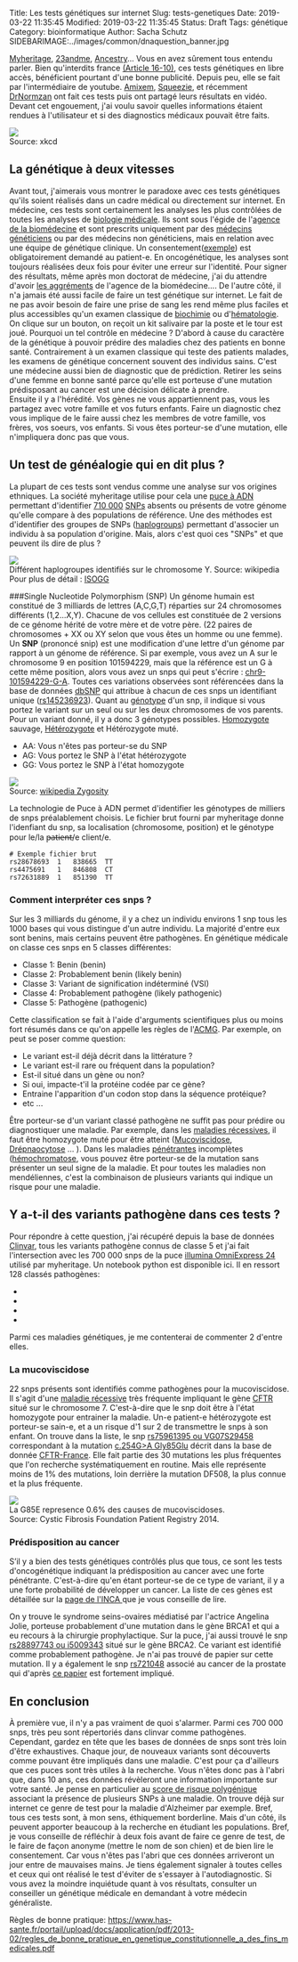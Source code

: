 Title: Les tests génétiques sur internet 
Slug: tests-genetiques
Date: 2019-03-22 11:35:45
Modified: 2019-03-22 11:35:45
Status: Draft
Tags: génétique
Category: bioinformatique 
Author: Sacha Schutz
SIDEBARIMAGE:../images/common/dnaquestion_banner.jpg

[Myheritage](https://www.myheritage.fr/), [23andme](https://www.23andme.com), [Ancestry](https://www.ancestry.fr/)... Vous en avez sûrement tous entendu parler. Bien qu'interdits france [(Article 16-10)](https://www.legifrance.gouv.fr/affichCodeArticle.do?cidTexte=LEGITEXT000006070721&idArticle=LEGIARTI000006419305&dateTexte=&categorieLien=cid), ces tests génétiques en libre accès, bénéficient pourtant d'une bonne publicité.
Depuis peu, elle se fait par l'intermédiaire de youtube. [Amixem](https://www.youtube.com/watch?v=by168cgLmw0), [Squeezie](https://www.youtube.com/watch?v=xrkmdXyOaHg), et récemment [DrNormzan](https://www.youtube.com/watch?v=rEY-smTTLto) ont fait ces tests puis ont partagé leurs résultats en vidéo. Devant cet engouement, j'ai voulu savoir quelles informations étaient rendues à l'utilisateur et si des diagnostics médicaux pouvait être faits.   

<div class="figure">     <img src="../images/test_genetique/xkcd.png" />      <div class="legend">Source: xkcd</div> </div>



## La génétique à deux vitesses
Avant tout, j'aimerais vous montrer le paradoxe avec ces tests génétiques qu'ils soient réalisés dans un cadre médical ou directement sur internet.
En médecine, ces tests sont certainement les analyses les plus contrôlées de toutes les analyses de [biologie médicale](https://fr.wikipedia.org/wiki/Biologie_m%C3%A9dicale). Ils sont sous l'égide de l'[agence de la biomédecine](https://fr.wikipedia.org/wiki/Agence_de_la_biom%C3%A9decine) et sont prescrits uniquement par des [médecins généticiens](https://fr.wikipedia.org/wiki/G%C3%A9n%C3%A9tique_m%C3%A9dicale) ou par des médecins non généticiens, mais en relation avec une équipe de génétique clinique. Un consentement([exemple](http://robertdebre.aphp.fr/wp-content/blogs.dir/137/files/2013/08/Consentement_genetique-2.pdf)) est obligatoirement demandé au patient-e. En oncogénétique, les analyses sont toujours réalisées deux fois pour éviter une erreur sur l'identité. Pour signer des résultats, même après mon doctorat de médecine, j'ai du attendre d'avoir [les aggréments](https://www.agence-biomedecine.fr/agrement-praticiens-genetique?lang=fr) de l'agence de la biomédecine....
De l'autre côté, il n'a jamais été aussi facile de faire un test génétique sur internet. Le fait de ne pas avoir besoin de faire une prise de sang les rend même plus faciles et plus accessibles qu'un examen classique de [biochimie](https://fr.wikipedia.org/wiki/Biochimie_clinique) ou d'[hématologie](https://fr.wikipedia.org/wiki/H%C3%A9matologie). On clique sur un bouton, on reçoit un kit salivaire par la poste et le tour est joué.
Pourquoi un tel contrôle en médecine ? 
D'abord à cause du caractère de la génétique à pouvoir prédire des maladies chez des patients en bonne santé. Contrairement à un examen classique qui teste des patients malades, les examens de génétique concernent souvent des individus sains. C'est une médecine aussi bien de diagnostic que de prédiction. Retirer les seins d'une femme en bonne santé parce qu'elle est porteuse d'une mutation prédisposant au cancer est une décision délicate à prendre.    
Ensuite il y a l'hérédité. Vos gènes ne vous appartiennent pas, vous les partagez avec votre famille et vos futurs enfants. Faire un diagnostic chez vous implique de le faire aussi chez les membres de votre famille, vos frères, vos soeurs, vos enfants. Si vous êtes porteur-se d'une mutation, elle n'impliquera donc pas que vous.

## Un test de généalogie qui en dit plus ?
La plupart de ces tests sont vendus comme une analyse sur vos origines ethniques. La société myheritage utilise pour cela une [puce à ADN](https://fr.wikipedia.org/wiki/Puce_%C3%A0_ADN) permettant d'identifier [710 000](https://www.illumina.com/products/by-type/microarray-kits/infinium-omni-express.html) [SNPs](https://fr.wikipedia.org/wiki/Polymorphisme_nucl%C3%A9otidique) absents ou présents de votre génome qu'elle compare à des populations de référence. Une des méthodes est d'identifier des groupes de SNPs ([haplogroups](https://fr.wikipedia.org/wiki/Haplogroupe)) permettant d'associer un individu à sa population d'origine. 
Mais, alors c'est quoi ces "SNPs" et que peuvent ils dire de plus ? 

<div class="figure">     <img src="https://upload.wikimedia.org/wikipedia/commons/c/ca/World_Map_of_Y-DNA_Haplogroups.png" />      <div class="legend">Différent haplogroupes identifiés sur le chromosome Y. Source: wikipedia <br/> Pour plus de détail : <a href="https://isogg.org/wiki/DNA_databases">ISOGG</a> </div> </div>


###Single Nucleotide Polymorphism (SNP)
Un génome humain est constitué de 3 milliards de lettres (A,C,G,T) réparties sur 24 chromosomes différents (1,2...X,Y). Chacune de vos cellules est constituée de 2 versions de ce génome hérité de votre mère et de votre père. (22 paires de chromosomes + XX ou XY selon que vous êtes un homme ou une femme).   
Un **SNP** (prononcé snip) est une modification d'une lettre d'un génome par rapport à un génome de référence. Si par exemple, vous avez un A sur le chromosome 9 en position 101594229, mais que la référence est un G à cette même position, alors vous avez un snps qui peut s'écrire : [chr9-101594229-G-A](http://genome.ucsc.edu/cgi-bin/hgTracks?db=hg19&lastVirtModeType=default&lastVirtModeExtraState=&virtModeType=default&virtMode=0&nonVirtPosition=&position=chr9%3A101594229%2D101594229&hgsid=718306327_QCaQikXTcs5svbD4i9HYmPnkk40x). Toutes ces variations observées sont référencées dans la base de données [dbSNP](https://en.wikipedia.org/wiki/DbSNP) qui attribue à chacun de ces snps un identifiant unique ([rs145236923](https://www.ncbi.nlm.nih.gov/snp/rs145236923)).
Quant au [génotype](https://fr.wikipedia.org/wiki/G%C3%A9notype) d'un snp, il indique si vous portez le variant sur un seul ou sur les deux chromosomes de vos parents. Pour un variant donné, il y a donc 3 génotypes possibles. [Homozygote](https://fr.wikipedia.org/wiki/Homozygote) sauvage, [Hétérozygote](https://fr.wikipedia.org/wiki/H%C3%A9t%C3%A9rozygote) et Hétérozygote muté. 

- AA: Vous n'êtes pas porteur-se du SNP
- AG: Vous portez le SNP à l'état hétérozygote
- GG: Vous portez le SNP à l'état homozygote 


<div class="figure">     <img src="../images/test_genetique/genotype.png" />      <div class="legend">Source: <a href="https://en.wikipedia.org/wiki/Zygosity">wikipedia Zygosity</a></div> </div>



La technologie de Puce à ADN permet d'identifier les génotypes de milliers de snps préalablement choisis. Le fichier brut fourni par myheritage donne l'idenfiant du snp, sa localisation (chromosome, position) et le génotype pour le/la  p̶a̶t̶i̶e̶n̶t̶/e client/e. 

    # Exemple fichier brut 
    rs28678693  1   838665  TT  
    rs4475691   1   846808  CT
    rs72631889  1   851390  TT


### Comment interpréter ces snps ? 
Sur les 3 milliards du génome, il y a chez un individu environs 1 snp tous les 1000 bases qui vous distingue d'un autre individu. La majorité d'entre eux sont benins, mais certains peuvent être pathogènes. 
En génétique médicale on classe ces snps en 5 classes différentes:

* Classe 1: Benin (benin)
* Classe 2: Probablement benin (likely benin)
* Classe 3: Variant de signification indéterminé (VSI)
* Classe 4: Probablement pathogène (likely pathogenic)
* Classe 5: Pathogène (pathogenic)

Cette classification se fait à l'aide d'arguments scientifiques plus ou moins fort résumés dans ce qu'on appelle les règles de l'[ACMG](https://www.acmg.net/docs/standards_guidelines_for_the_interpretation_of_sequence_variants.pdf). Par exemple, on peut se poser comme question: 

* Le variant est-il déjà décrit dans la littérature ?  
* Le variant est-il rare ou fréquent dans la population?
* Est-il situé dans un gène ou non?
* Si oui, impacte-t'il la protéine codée par ce gène?
* Entraine l'apparition d'un codon stop dans la séquence protéique?
* etc ...

Être porteur-se d'un variant classé pathogène ne suffit pas pour prédire ou diagnostiquer une maladie. Par exemple, dans les [maladies récessives](https://fr.wikipedia.org/wiki/Transmission_autosomique_r%C3%A9cessive), il faut être homozygote muté pour être atteint ([Mucoviscidose](https://fr.wikipedia.org/wiki/Mucoviscidose), [Drépnaocytose](https://fr.wikipedia.org/wiki/Dr%C3%A9panocytose) ... ). Dans les maladies [pénétrantes](https://fr.wikipedia.org/wiki/P%C3%A9n%C3%A9trance) incomplètes ([hémochromatose](https://fr.wikipedia.org/wiki/H%C3%A9mochromatose), vous pouvez être porteur-se de la mutation sans présenter un seul signe de la maladie. Et pour toutes les maladies non mendéliennes, c'est la combinaison de plusieurs variants qui indique un risque pour une maladie. 

## Y a-t-il des variants pathogène dans ces tests ?  
Pour répondre à cette question, j'ai récupéré depuis la base de données [Clinvar](https://www.ncbi.nlm.nih.gov/clinvar/), tous les variants pathogène connus de classe 5 et j'ai fait l'intersection avec les 700 000 snps de la puce [illumina OmniExpress 24](https://www.illumina.com/products/by-type/microarray-kits/infinium-omni-express.html) utilisé par myheritage. Un notebook python est disponible ici. 
Il en ressort 128 classés pathogènes:

-
-
-
-

Parmi ces maladies génétiques, je me contenterai de commenter 2 d'entre elles.

### La mucoviscidose 
22 snps présents sont identifiés comme pathogènes pour la mucoviscidose. Il s'agit d'une [maladie récessive](https://fr.wikipedia.org/wiki/Transmission_autosomique_r%C3%A9cessive) très fréquente impliquant le gène [CFTR](https://fr.wikipedia.org/wiki/G%C3%A8ne_et_prot%C3%A9ine_CFTR) situé sur le chromosome 7. C'est-à-dire que le snp doit être à l'état homozygote pour entrainer la maladie. Un-e patient-e hétérozygote est porteur-se sain-e, et a un risque d'1 sur 2 de transmettre le snps à son enfant. 
On trouve dans la liste, le snp [rs75961395 ou VG07S29458](https://www.snpedia.com/index.php/Rs75961395) correspondant à la mutation [c.254G>A Gly85Glu](https://cftr.iurc.montp.inserm.fr/cgi-bin/affiche.cgi?variant=c.254G%3EA&provenance=0) décrit dans la base de donnée [CFTR-France](https://cftr.iurc.montp.inserm.fr/cgi-bin/home.cgi?).
Elle fait partie des 30 mutations les plus fréquentes que l'on recherche systématiquement en routine. Mais elle représente moins de 1% des mutations, loin derrière la  mutation DF508, la plus connue et la plus fréquente.

<div class="figure">     <img src="../images/test_genetique/cftr_pie.png" />      <div class="legend">La G85E represence 0.6% des causes de mucoviscidoses. <br/>Source: Cystic Fibrosis Foundation Patient Registry 2014.</div> </div>

### Prédisposition au cancer 
S’il y a bien des tests génétiques contrôlés plus que tous, ce sont les tests d'oncogénétique indiquant la prédisposition au cancer avec une forte pénétrante. C'est-à-dire qu'en étant porteur-se de ce type de variant, il y a une forte probabilité de développer un cancer. La liste de ces gènes est détaillée sur la [page de l'INCA ](https://www.e-cancer.fr/Professionnels-de-sante/L-organisation-de-l-offre-de-soins/Oncogenetique-et-plateformes-de-genetique-moleculaire/Les-predispositions-genetiques)que je vous conseille de lire.

On y trouve le syndrome seins-ovaires médiatisé par l'actrice Angelina Jolie, porteuse probablement d'une mutation dans le gène BRCA1 et qui a eu recours à la chirurgie prophylactique.
Sur la puce, j'ai aussi trouvé le snp [rs28897743 ou i5009343](https://www.ncbi.nlm.nih.gov/projects/SNP/snp_ref.cgi?rs=rs28897743) situé sur le gène BRCA2. Ce variant est identifié comme probablement pathogène. Je n'ai pas trouvé de papier sur cette mutation. 
Il y a également le snp [rs721048](https://www.snpedia.com/index.php/Rs721048) associé au cancer de la prostate qui d'après [ce papier](https://www.ncbi.nlm.nih.gov/pmc/articles/PMC4500625/) est fortement impliqué.

## En conclusion
À première vue, il n'y a pas vraiment de quoi s'alarmer. Parmi ces 700 000 snps, très peu sont répertoriés dans clinvar comme pathogènes. Cependant, gardez en tête que les bases de données de snps sont très loin d'être exhaustives. Chaque jour, de nouveaux variants sont découverts comme pouvant être impliqués dans une maladie. C'est pour ça d'ailleurs que ces puces sont très utiles à la recherche. Vous n'êtes donc pas à l'abri que, dans 10 ans, ces données révèleront une information importante sur votre santé. 
Je pense en particulier au [score de risque polygénique](https://en.wikipedia.org/wiki/Polygenic_score) associant la présence de plusieurs SNPs à une maladie. On trouve déjà sur internet ce genre de test pour la maladie d'Alzheimer par exemple. Bref, tous ces tests sont, à mon sens, éthiquement borderline. Mais d'un côté, ils peuvent apporter beaucoup à la recherche en étudiant les populations. Bref, je vous conseille de réfléchir à deux fois avant de faire ce genre de test, de le faire de façon anonyme (mettre le nom de son chien) et de bien lire le consentement. Car vous n'êtes pas l'abri que ces données arriveront un jour entre de mauvaises mains. 
Je tiens également signaler à toutes celles et ceux qui ont réalisé le test d'éviter de s'essayer à l'autodiagnostic. Si vous avez la moindre inquiétude quant à vos résultats, consulter un conseiller un génétique médicale en demandant à votre médecin généraliste. 

Règles de bonne pratique: 
https://www.has-sante.fr/portail/upload/docs/application/pdf/2013-02/regles_de_bonne_pratique_en_genetique_constitutionnelle_a_des_fins_medicales.pdf
